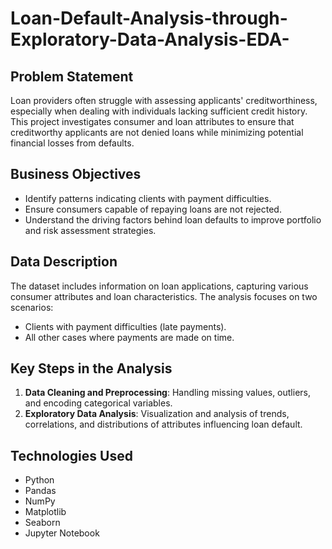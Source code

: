 # Loan-Default-Analysis-through-Exploratory-Data-Analysis-EDA-

## Problem Statement
Loan providers often struggle with assessing applicants' creditworthiness, especially when dealing with individuals lacking sufficient credit history. This project investigates consumer and loan attributes to ensure that creditworthy applicants are not denied loans while minimizing potential financial losses from defaults.

## Business Objectives
- Identify patterns indicating clients with payment difficulties.
- Ensure consumers capable of repaying loans are not rejected.
- Understand the driving factors behind loan defaults to improve portfolio and risk assessment strategies.

## Data Description
The dataset includes information on loan applications, capturing various consumer attributes and loan characteristics. The analysis focuses on two scenarios:
- Clients with payment difficulties (late payments).
- All other cases where payments are made on time.

## Key Steps in the Analysis
1. **Data Cleaning and Preprocessing**: Handling missing values, outliers, and encoding categorical variables.
2. **Exploratory Data Analysis**: Visualization and analysis of trends, correlations, and distributions of attributes influencing loan default.

## Technologies Used
- Python
- Pandas
- NumPy
- Matplotlib
- Seaborn
- Jupyter Notebook
